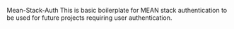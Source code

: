 Mean-Stack-Auth
This is basic boilerplate for MEAN stack authentication to be used for future projects requiring user authentication.

